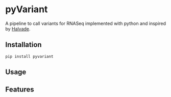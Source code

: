 # pyVariant

A pipeline to call variants for RNASeq implemented with python and inspired by [Halvade]().

## Installation

`pip install pyvariant`


## Usage


## Features
